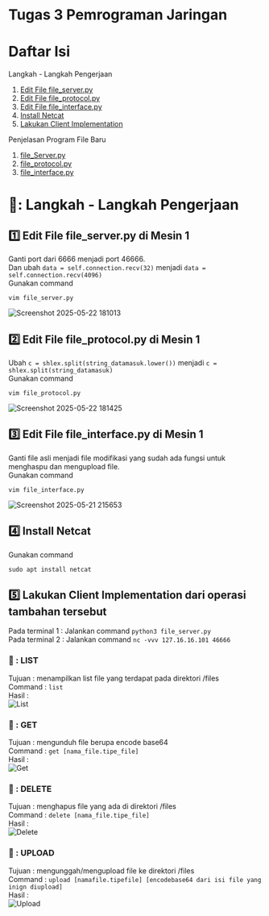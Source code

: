 # Tugas 3 Pemrograman Jaringan

# Daftar Isi
Langkah - Langkah Pengerjaan
1. [Edit File file_server.py]()
2. [Edit File file_protocol.py]()
3. [Edit File file_interface.py]()
4. [Install Netcat]()
5. [Lakukan Client Implementation]()

Penjelasan Program File Baru
1. [file_Server.py]()
2. [file_protocol.py]()
3. [file_interface.py]()

# 🌳: Langkah - Langkah Pengerjaan 
## 1️⃣ Edit File file_server.py di Mesin 1
Ganti port dari 6666 menjadi port 46666. <br>
Dan ubah `data = self.connection.recv(32)` menjadi `data = self.connection.recv(4096)` <br>
Gunakan command 
```
vim file_server.py
```
![Screenshot 2025-05-22 181013](https://github.com/user-attachments/assets/59cd8a9d-8fd4-4a36-9cd0-b51326701245)

## 2️⃣ Edit File file_protocol.py di Mesin 1
Ubah `c = shlex.split(string_datamasuk.lower())` menjadi `c = shlex.split(string_datamasuk)` <br>
Gunakan command 
```
vim file_protocol.py
```
![Screenshot 2025-05-22 181425](https://github.com/user-attachments/assets/766d89ff-b725-47b4-9ef7-5a9fd4d15c32)

## 3️⃣ Edit File file_interface.py di Mesin 1
Ganti file asli menjadi file modifikasi yang sudah ada fungsi untuk menghaspu dan mengupload file.<br>
Gunakan command 
```
vim file_interface.py
```
![Screenshot 2025-05-21 215653](https://github.com/user-attachments/assets/cefc5ccc-6282-46c4-b705-f7e009c9f805)
## 4️⃣ Install Netcat
Gunakan command
```
sudo apt install netcat
```
## 5️⃣ Lakukan Client Implementation dari operasi tambahan tersebut
Pada terminal 1 : Jalankan command `python3 file_server.py` <br>
Pada terminal 2 : Jalankan command `nc -vvv 127.16.16.101 46666` <br>
### 🌴 : LIST
Tujuan : menampilkan list file yang terdapat pada direktori /files <br>
Command : ```list```<br>
Hasil : <br>
![List](https://github.com/user-attachments/assets/97bb8921-7873-41b3-ab27-765fe2795d12)
### 🌴 : GET 
Tujuan : mengunduh file berupa encode base64<br>
Command : ```get [nama_file.tipe_file]```<br>
Hasil : <br>
![Get](https://github.com/user-attachments/assets/136228ea-9cca-48a3-ae02-645af8f38e60)
### 🌴 : DELETE
Tujuan : menghapus file yang ada di direktori /files <br>
Command : ```delete [nama_file.tipe_file]```<br>
Hasil : <br>
![Delete](https://github.com/user-attachments/assets/2c0887bf-3e8a-44d5-8ad5-5bdecbb3de68)
### 🌴 : UPLOAD
Tujuan : mengunggah/mengupload file ke direktori /files<br>
Command : ```upload [namafile.tipefile] [encodebase64 dari isi file yang inign diupload]``` <br>
Hasil : <br>
![Upload](https://github.com/user-attachments/assets/9369f351-9a13-4525-8fad-0fe4f38e6f06)


